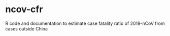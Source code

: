 # ncov-cfr
R code and documentation to estimate case fatality ratio of 2019-nCoV from cases outside China
